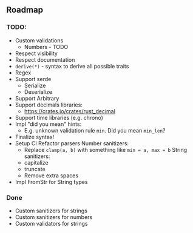 ## Roadmap

### TODO:
* Custom validations
  * Numbers - TODO
* Respect visibility
* Respect documentation
* `derive(*)` - syntax to derive all possible traits
* Regex
* Support serde
  * Serialize
  * Deserialize
* Support Arbitrary
* Support decimals libraries:
  * https://crates.io/crates/rust_decimal
* Support time libraries (e.g. chrono)
* Impl  "did you mean" hints:
  * E.g. unknown validation rule `min`. Did you mean `min_len`?
* Finalize syntax!
* Setup CI
Refactor parsers
Number sanitizers:
  * Replace `clamp(a, b)` with something like `min = a, max = b`
String sanitizers:
  * capitalize
  * truncate
  * Remove extra spaces
* Impl FromStr for String types


### Done
* Custom sanitizers for strings
* Custom sanitizers for numbers
* Custom validators for strings
